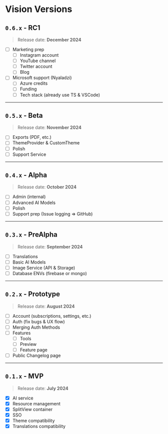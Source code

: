 # Vision Versions

## `0.6.x` - RC1

> Release date: **December 2024**

- [ ] Marketing prep
  - [ ] Instagram account
  - [ ] YouTube channel
  - [ ] Twitter account
  - [ ] Blog
- [ ] Microsoft support (Nyaladzi)
  - [ ] Azure credits
  - [ ] Funding
  - [ ] Tech stack (already use TS & VSCode)

---

## `0.5.x` - Beta

> Release date: **November 2024**

- [ ] Exports (PDF, etc.)
- [ ] ThemeProvider & CustomTheme
- [ ] Polish
- [ ] Support Service

---

## `0.4.x` - Alpha

> Release date: **October 2024**

- [ ] Admin (internal)
- [ ] Advanced AI Models
- [ ] Polish
- [ ] Support prep (Issue logging => GitHub)

---

## `0.3.x` - PreAlpha

> Release date: **September 2024**

- [ ] Translations
- [ ] Basic AI Models
- [ ] Image Service (API & Storage)
- [ ] Database ENVs (firebase or mongo)

---

## `0.2.x` - Prototype

> Release date: **August 2024**

- [ ] Account (subscriptions, settings, etc.)
- [ ] Auth (fix bugs & UX flow)
- [ ] Merging Auth Methods
- [ ] Features
  - [ ] Tools
  - [ ] Preview
  - [ ] Feature page
- [ ] Public Changelog page

---

## `0.1.x` - MVP

> Release date: **July 2024**

- [x] AI service
- [x] Resource management
- [x] SplitView container
- [x] SSO
- [x] Theme compatibility
- [x] Translations compatibility
